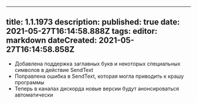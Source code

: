 
---
title: 1.1.1973
description: 
published: true
date: 2021-05-27T16:14:58.888Z
tags: 
editor: markdown
dateCreated: 2021-05-27T16:14:58.858Z
---		
		
- Добавлена поддержка заглавных букв и некоторых специальных символов в действие SendText
- Поправлена ошибка в SendText, которая могла приводить к крашу программы
- Теперь в каналах дискорда новые версии будут анонсироваться автоматически